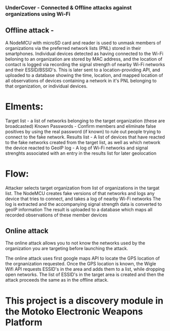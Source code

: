 ### UnderCover - Connected & Offline attacks against organizations using Wi-Fi

## Offline attack -
A NodeMCU with microSD card and reader is used to unmask members of organizations via the preferred network lists (PNL) stored in their smartphones. Individual devices detected as having connected to the Wi-Fi beloning to an organization are stored by MAC address, and the location of contact is logged via recording the signal strength of nearby Wi-Fi networks and their ESSID/BSSID's. This is later sent to a location-providing API, and uploaded to a database showing the time, location, and mapped location of all observations of devices containing a network in it's PNL belonging to that organization, or individual devices. 

# Elments: 
Target list - a list of networks belonging to the target organization (these are broadcasted)
Known Passwords - Confirm members and eliminate false positives by using the real password (if known) to rule out people trying to connect to the fake network.
Results list - A list of devices that have reacted to the fake networks created from the target list, as well as which network the device reacted to
GeoIP log - A log of Wi-Fi networks and signal strenghts associated with an entry in the results list for later geolocation

# Flow:
Attacker selects target organization from list of organizations in the targat list. 
The NodeMCU creates fake versions of that networks and logs any device that tries to connect, and takes a log of nearby Wi-Fi networks
The log is extracted and the accompanying signal strength data is converted to geoIP information
The result is uploaded to a database which maps all recorded observations of these member devices


## Online attack
The online attack allows you to not know the networks used by the organization you are targeting before launching the attack.

The online attack uses first google maps API to locate the GPS location of the orgnanization requested. Once the GPS location is known, the Wigle Wifi API requests ESSID's in the area and adds them to a list, while dropping open networks. The list of ESSID's in the target area is created and then the attack proceeds the same as in the offline attack.


# This project is a discovery module in the Motoko Electronic Weapons Platform

